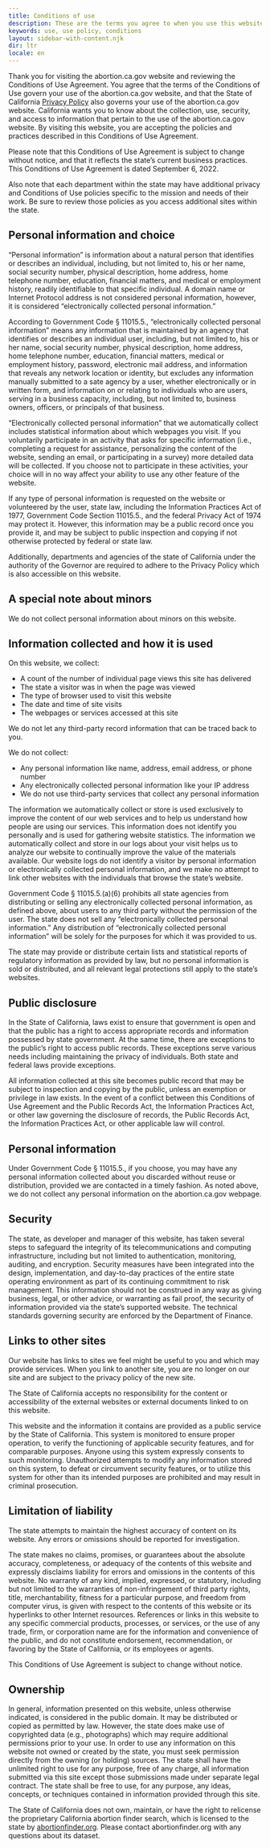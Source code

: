 ```yaml
---
title: Conditions of use
description: These are the terms you agree to when you use this website. This includes the information we do and do not collect.
keywords: use, use policy, conditions
layout: sidebar-with-content.njk
dir: ltr
locale: en
---
```


Thank you for visiting the abortion.ca.gov website and reviewing the Conditions of Use Agreement. You agree that the terms of the Conditions of Use govern your use of the abortion.ca.gov website, and that the State of California [Privacy Policy](/privacy-policy/) also governs your use of the abortion.ca.gov website. California wants you to know about the collection, use, security, and access to information that pertain to the use of the abortion.ca.gov website.  By visiting this website, you are accepting the policies and practices described in this Conditions of Use Agreement.

Please note that this Conditions of Use Agreement is subject to change without notice, and that it reflects the state’s current business practices. This Conditions of Use Agreement is dated September 6, 2022.

Also note that each department within the state may have additional privacy and Conditions of Use policies specific to the mission and needs of their work. Be sure to review those policies as you access additional sites within the state.

## Personal information and choice

“Personal information” is information about a natural person that identifies or describes an individual, including, but not limited to, his or her name, social security number, physical description, home address, home telephone number, education, financial matters, and medical or employment history, readily identifiable to that specific individual. A domain name or Internet Protocol address is not considered personal information, however, it is considered “electronically collected personal information.”

According to Government Code § 11015.5., “electronically collected personal information” means any information that is maintained by an agency that identifies or describes an individual user, including, but not limited to, his or her name, social security number, physical description, home address, home telephone number, education, financial matters, medical or employment history, password, electronic mail address, and information that reveals any network location or identity, but excludes any information manually submitted to a sate agency by a user, whether electronically or in written form, and information on or relating to individuals who are users, serving in a business capacity, including, but not limited to, business owners, officers, or principals of that business.

“Electronically collected personal information” that we automatically collect includes statistical information about which webpages you visit. If you voluntarily participate in an activity that asks for specific information (i.e., completing a request for assistance, personalizing the content of the website, sending an email, or participating in a survey) more detailed data will be collected. If you choose not to participate in these activities, your choice will in no way affect your ability to use any other feature of the website.

If any type of personal information is requested on the website or volunteered by the user, state law, including the Information Practices Act of 1977, Government Code Section 11015.5., and the federal Privacy Act of 1974 may protect it. However, this information may be a public record once you provide it, and may be subject to public inspection and copying if not otherwise protected by federal or state law.

Additionally, departments and agencies of the state of California under the authority of the Governor are required to adhere to the Privacy Policy which is also accessible on this website.

## A special note about minors

We do not collect personal information about minors on this website.

## Information collected and how it is used

On this website, we collect:

- A count of the number of individual page views this site has delivered
- The state a visitor was in when the page was viewed
- The type of browser used to visit this website
- The date and time of site visits
- The webpages or services accessed at this site

We do not let any third-party record information that can be traced back to you.

We do not collect:

- Any personal information like name, address, email address, or phone number
- Any electronically collected personal information like your IP address
- We do not use third-party services that collect any personal information 

The information we automatically collect or store is used exclusively to improve the content of our web services and to help us understand how people are using our services. This information does not identify you personally and is used for gathering website statistics. The information we automatically collect and store in our logs about your visit helps us to analyze our website to continually improve the value of the materials available. Our website logs do not identify a visitor by personal information or electronically collected personal information, and we make no attempt to link other websites with the individuals that browse the state’s website.

Government Code § 11015.5.(a)(6) prohibits all state agencies from distributing or selling any electronically collected personal information, as defined above, about users to any third party without the permission of the user. The state does not sell any “electronically collected personal information.” Any distribution of “electronically collected personal information” will be solely for the purposes for which it was provided to us.

The state may provide or distribute certain lists and statistical reports of regulatory information as provided by law, but no personal information is sold or distributed, and all relevant legal protections still apply to the state’s websites.

## Public disclosure

In the State of California, laws exist to ensure that government is open and that the public has a right to access appropriate records and information possessed by state government. At the same time, there are exceptions to the public’s right to access public records. These exceptions serve various needs including maintaining the privacy of individuals. Both state and federal laws provide exceptions.

All information collected at this site becomes public record that may be subject to inspection and copying by the public, unless an exemption or privilege in law exists. In the event of a conflict between this Conditions of Use Agreement and the Public Records Act, the Information Practices Act, or other law governing the disclosure of records, the Public Records Act, the Information Practices Act, or other applicable law will control.

## Personal information

Under Government Code § 11015.5., if you choose, you may have any personal information collected about you discarded without reuse or distribution, provided we are contacted in a timely fashion. As noted above, we do not collect any personal information on the abortion.ca.gov webpage.

## Security

The state, as developer and manager of this website, has taken several steps to safeguard the integrity of its telecommunications and computing infrastructure, including but not limited to authentication, monitoring, auditing, and encryption. Security measures have been integrated into the design, implementation, and day-to-day practices of the entire state operating environment as part of its continuing commitment to risk management. This information should not be construed in any way as giving business, legal, or other advice, or warranting as fail proof, the security of information provided via the state’s supported website. The technical standards governing security are enforced by the Department of Finance.

## Links to other sites

Our website has links to sites we feel might be useful to you and which may provide services. When you link to another site, you are no longer on our site and are subject to the privacy policy of the new site.

The State of California accepts no responsibility for the content or accessibility of the external websites or external documents linked to on this website.

This website and the information it contains are provided as a public service by the State of California. This system is monitored to ensure proper operation, to verify the functioning of applicable security features, and for comparable purposes. Anyone using this system expressly consents to such monitoring. Unauthorized attempts to modify any information stored on this system, to defeat or circumvent security features, or to utilize this system for other than its intended purposes are prohibited and may result in criminal prosecution.

## Limitation of liability

The state attempts to maintain the highest accuracy of content on its website. Any errors or omissions should be reported for investigation.

The state makes no claims, promises, or guarantees about the absolute accuracy, completeness, or adequacy of the contents of this website and expressly disclaims liability for errors and omissions in the contents of this website. No warranty of any kind, implied, expressed, or statutory, including but not limited to the warranties of non-infringement of third party rights, title, merchantability, fitness for a particular purpose, and freedom from computer virus, is given with respect to the contents of this website or its hyperlinks to other Internet resources. References or links in this website to any specific commercial products, processes, or services, or the use of any trade, firm, or corporation name are for the information and convenience of the public, and do not constitute endorsement, recommendation, or favoring by the State of California, or its employees or agents.

This Conditions of Use Agreement is subject to change without notice.

## Ownership

In general, information presented on this website, unless otherwise indicated, is considered in the public domain. It may be distributed or copied as permitted by law. However, the state does make use of copyrighted data (e.g., photographs) which may require additional permissions prior to your use. In order to use any information on this website not owned or created by the state, you must seek permission directly from the owning (or holding) sources. The state shall have the unlimited right to use for any purpose, free of any charge, all information submitted via this site except those submissions made under separate legal contract. The state shall be free to use, for any purpose, any ideas, concepts, or techniques contained in information provided through this site.

The State of California does not own, maintain, or have the right to relicense the proprietary California abortion finder search, which is licensed to the state by [abortionfinder.org](https://www.abortionfinder.org/). Please contact abortionfinder.org with any questions about its dataset.
